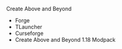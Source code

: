 Create Above and Beyond

  * Forge
  * TLauncher
  * Curseforge
  * Create Above and Beyond 1.18 Modpack
